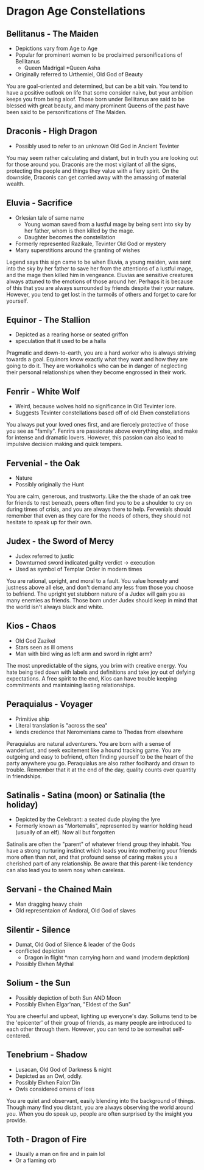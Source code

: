 # Dragon Age Constellations

## Bellitanus - The Maiden
* Depictions vary from Age to Age
* Popular for prominent women to be proclaimed personifications of Bellitanus
	* Queen Madrigal
	*Queen Asha
* Originally referred to Urthemiel, Old God of Beauty

You are goal-oriented and determined, but can be a bit vain. You tend to have a positive outlook on life that some consider naive, but your ambition keeps you from being aloof. Those born under Bellitanus are said to be blessed with great beauty, and many prominent Queens of the past have been said to be personifications of The Maiden.

## Draconis - High Dragon
* Possibly used to refer to an unknown Old God in Ancient Tevinter

You may seem rather calculating and distant, but in truth you are looking out for those around you. Draconis are the most vigilant of all the signs, protecting the people and things they value with a fiery spirit. On the downside, Draconis can get carried away with the amassing of material wealth.

## Eluvia - Sacrifice
* Orlesian tale of same name
	* Young woman saved from a lustful mage by being sent into sky by her father, whom is then killed by the mage.
	* Daughter becomes the constellation
* Formerly represented Razikale, Tevinter Old God or mystery
* Many superstitions around the granting of wishes

Legend says this sign came to be when Eluvia, a young maiden, was sent into the sky by her father to save her from the attentions of a lustful mage, and the mage then killed him in vengeance. Eluvias are sensitive creatures always attuned to the emotions of those around her. Perhaps it is because of this that you are always surrounded by friends despite their your nature. However, you tend to get lost in the turmoils of others and forget to care for yourself.

## Equinor - The Stallion
* Depicted as a rearing horse or seated griffon
* speculation that it used to be a halla

Pragmatic and down-to-earth, you are a hard worker who is always striving towards a goal. Equinors know exactly what they want and how they are going to do it. They are workaholics who can be in danger of neglecting their personal relationships when they become engrossed in their work.

## Fenrir - White Wolf
* Weird, because wolves hold no significance in Old Tevinter lore.
* Suggests Tevinter constellations based off of old Elven constellations

You always put your loved ones first, and are fiercely protective of those you see as "family". Fenrirs are passionate above everything else, and make for intense and dramatic lovers. However, this passion can  also lead to impulsive decision making and quick tempers.

## Fervenial - the Oak
* Nature
* Possibly originally the Hunt

You are calm, generous, and trustworty. Like the the shade of an oak tree for friends to rest beneath, peers often find you to be a shoulder to cry on during times of crisis, and you are always there to help. Fervenials should remember that even as they care for the needs of others, they should not hesitate to speak up for their own.

## Judex - the Sword of Mercy
* Judex referred to justic
* Downturned sword indicated guilty verdict -> execution
* Used as symbol of Templar Order in modern times

You are rational, upright, and moral to a fault. You value honesty and justness above all else, and don't demand any less from those you choose to befriend. The upright yet stubborn nature of a Judex will gain you as many enemies as friends. Those born under Judex should keep in mind that the world isn't always black and white.

## Kios - Chaos
* Old God Zazikel
* Stars seen as ill omens
* Man with bird wing as left arm and sword in right arm?

The most unpredictable of the signs, you brim with creative energy. You hate being tied down with labels and definitions and take joy out of defying expectations. A free spirit to the end, Kios can have trouble keeping commitments and maintaining lasting relationships.

## Peraquialus - Voyager
* Primitive ship
* Literal translation is "across the sea"
* lends credence that Neromenians came to Thedas from elsewhere

Peraquialus are natural adventurers. You are born with a sense of wanderlust, and seek excitement like a hound tracking game. You are outgoing and easy to befriend, often finding yourself to be the heart of the party anywhere you go. Peraquialus are also rather foolhardy and drawn to trouble. Remember that it at the end of the day, quality counts over quantity in friendships.

## Satinalis - Satina (moon) or Satinalia (the holiday)
* Depicted by the Celebrant: a seated dude playing the lyre
* Formerly known as "Mortemalis", represented by warrior holding head (usually of an elf). Now all but forgotten

Satinalis are often the "parent" of whatever friend group they inhabit. You have a strong nurturing instinct which leads you into mothering your friends more often than not, and that profound sense of caring makes you a cherished part of any relationship. Be aware that this parent-like tendency can also lead you to seem nosy when careless.

## Servani - the Chained Main
* Man dragging heavy chain
* Old representaion of Andoral, Old God of slaves

## Silentir - Silence
* Dumat, Old God of Silence & leader of the Gods
* conflicted depiction
	* Dragon in flight
	*man carrying horn and wand (modern depiction)
* Possibly Elvhen Mythal

## Solium - the Sun
* Possibly depiction of both Sun AND Moon
* Possibly Elvhen Elgar'nan, "Eldest of the Sun"

You are cheerful and upbeat, lighting up everyone's day. Soliums tend to be the 'epicenter' of their group of friends, as many people are introduced to each other through them. However, you can tend to be somewhat self-centered.

## Tenebrium - Shadow
* Lusacan, Old God of Darkness & night
* Depicted as an Owl, oddly.
* Possibly Elvhen Falon'Din
* Owls considered omens of loss

You are quiet and observant, easily blending into the background of things. Though many find you distant, you are always observing the world around you. When you do speak up, people are often surprised by the insight you provide.

## Toth - Dragon of Fire
* Usually a man on fire and in pain lol
* Or a flaming orb